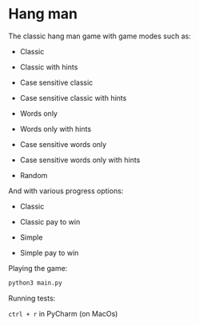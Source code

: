 # Hang man

The classic hang man game with game modes such as:
* Classic
* Classic with hints
* Case sensitive classic
* Case sensitive classic with hints


* Words only
* Words only with hints
* Case sensitive words only
* Case sensitive words only with hints


* Random

And with various progress options:
* Classic
* Classic pay to win


* Simple
* Simple pay to win

Playing the game:
```bash
python3 main.py
```

Running tests:
 
 `ctrl + r` in PyCharm (on MacOs)
